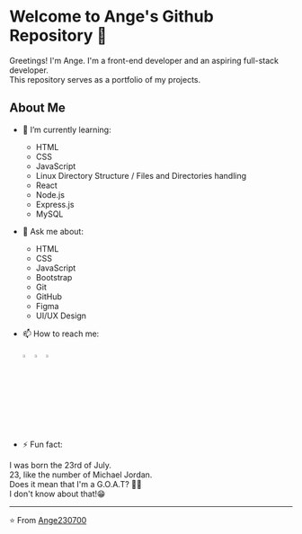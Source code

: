 # Welcome to Ange's Github Repository 👋

Greetings! I'm Ange. I'm a front-end developer and an aspiring full-stack developer.\
This repository serves as a portfolio of my projects.

## About Me

- 🌱 I’m currently learning:

  - HTML
  - CSS
  - JavaScript
  - Linux Directory Structure / Files and Directories handling
  - React
  - Node.js
  - Express.js
  - MySQL

- 💬 Ask me about:

  - HTML
  - CSS
  - JavaScript
  - Bootstrap
  - Git
  - GitHub
  - Figma
  - UI/UX Design

- 📫 How to reach me:

  [<img src="https://img.icons8.com/color/48/000000/linkedin.png" width="3.5%"/>](https://www.linkedin.com/in/ange-kouakou-4b683b194) [<img src="https://img.icons8.com/color/48/000000/twitter.png" width="3.5%"/>](https://twitter.com/AngeEricStepha1) [<img src="https://img.icons8.com/gmail" width="3.5%"/>](mailto:kouakouangeericstephane@gmail.com)

- ⚡ Fun fact:

I was born the 23rd of July.\
23, like the number of Michael Jordan.\
Does it mean that I'm a G.O.A.T? 🐐😏\
I don't know about that!😁

---

⭐ From [Ange230700](https://github.com/Ange230700)

<!--
Here are some ideas to get you started:

- 🔭 I’m currently working on ...
- 👯 I’m looking to collaborate on ...
- 🤔 I’m looking for help with ...
-->
